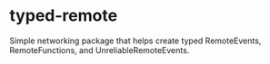# typed-remote
 Simple networking package that helps create typed RemoteEvents, RemoteFunctions, and UnreliableRemoteEvents.

